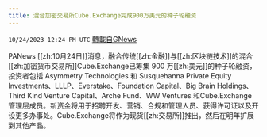 ```yaml
---
title: 混合加密交易所Cube.Exchange完成900万美元的种子轮融资
---
```

`10/24/2023 12:24 PM UTC` [轉載自GNews](https://gnews.org/articles/1874409)

PANews [[zh:10月24日]]消息，融合传统[[zh:金融]]与[[zh:区块链技术]]的混合[[zh:加密货币交易所]]Cube.Exchange已筹集 900 万[[zh:美元]]的种子轮融资，投资者包括 Asymmetry Technologies 和 Susquehanna Private Equity Investments、LLLP、Everstake、Foundation Capital、Big Brain Holdings、Third Kind Venture Capital、Arche Fund、WW Ventures 和Cube.Exchange管理层成员。新资金将用于招聘开发、营销、合规和管理人员、获得许可证以及开设更多办事处。Cube.Exchange将作为现货[[zh:交易所]]推出，然后在明年扩展到其他产品。
